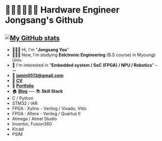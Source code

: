 # 🧑🏻‍💻👷🏻‍♂️ Hardware Engineer Jongsang's Github
[![My GitHub stats](https://github-readme-stats.vercel.app/api?username=js4ngu)](https://github.com/js4ngu/github-readme-stats)
---
* 🙋🏻‍♂️ Hi, I'm "**Jongsang Yoo**"
* 👨🏻‍🎓 Now, I'm studying **Eelctronic Engineering** (B.S course) in Myoungji Univ.
* 🔬 I'm interested in "**Embedded system / SoC (FPGA) / NPU / Robotics**"
**---**
* 📨 **jamin0513@gmail.com**
* 📄 [**CV**](https://user-images.githubusercontent.com/30527114/201471282-4e08ece0-619f-4174-818d-f2c2e3f547fd.png)
* 📄 [**Portfolio**](https://right-blarney-ad5.notion.site/ABOUT-JONG-SANG-1bccf54efce348f1a788425029a6b408)
* 🏠 [**Blog**](https://blog.naver.com/ben0513)
**---**
📚 **Skill Stack**
* C / Python
* STM32 / IAR
* FPGA : Xylinx - Verilog / Vivado, Vitis
* FPGA : Altera - Verilog / Quartus II
* Atmega / Atmel Studio
* Inventor, Fusion360
* Kicad
* PSIM
